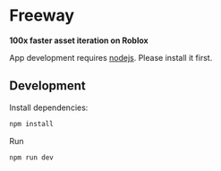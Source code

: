 # Freeway

**100x faster asset iteration on Roblox**

App development requires [nodejs](https://nodejs.org). Please install it first.

## Development

Install dependencies:

```bash
npm install
```

Run

```bash
npm run dev
```

